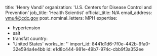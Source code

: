 title: 'Henry Vandi'
organization: 'U.S. Centers for Disease Control and Prevention'
job_title: 'Health Scientist'
official_title: N/A
email_address: ymu4@cdc.gov
post_nominal_letters: MPH
expertise:
  - hypertension
  - salt
  - transfat
country:
  - 'United States'
works_in: ''
import_id: 8441d1d6-7f0e-442b-9fa0-32e594a4e4bb
id: e1d8c444-981e-49b7-974c-cbb9f3a352ee
